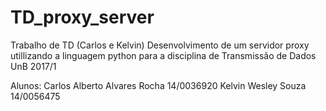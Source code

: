 # TD_proxy_server
Trabalho de TD (Carlos e Kelvin)
Desenvolvimento de um servidor proxy utillizando a linguagem python para a disciplina de Transmissão de Dados UnB 2017/1


Alunos:
Carlos Alberto Alvares Rocha        14/0036920
Kelvin Wesley Souza                 14/0056475
